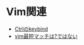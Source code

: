 # Vim関連
* [Ctrlのkeybind](index.html#vim/ctrl_keybind.md)
* [vim最短マッチは?ではない](index.html#vim/replace.md)

